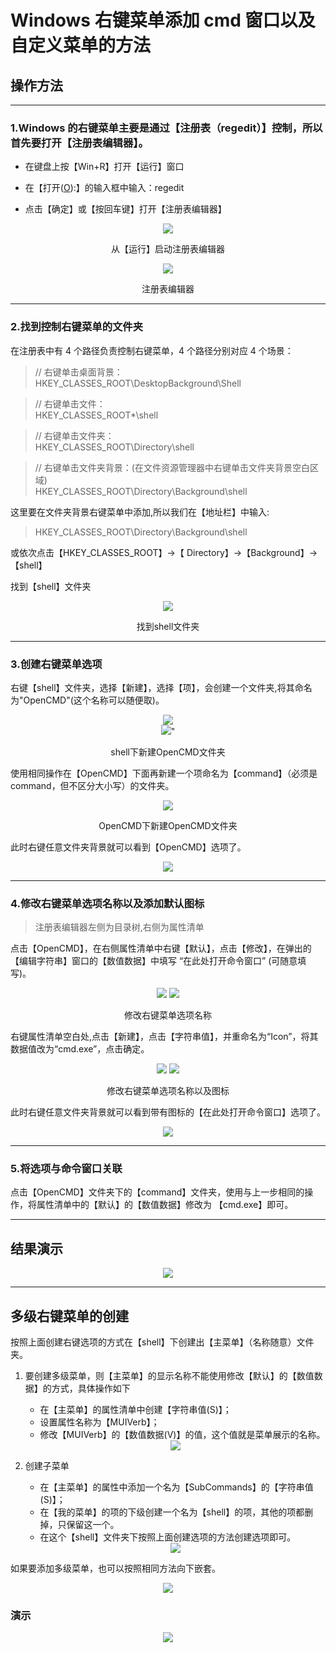 # Windows 右键菜单添加 cmd 窗口以及自定义菜单的方法

## 操作方法

<hr>

### 1.Windows 的右键菜单主要是通过【注册表（regedit）】控制，所以首先要打开【注册表编辑器】。

- 在键盘上按【Win+R】打开【运行】窗口

- 在【打开(<ins>O</ins>):】的输入框中输入：regedit

- 点击【确定】或【按回车键】打开【注册表编辑器】

<div align=center>
    <img src="./Image/从【运行】启动注册表编辑器.png">
    <p>从【运行】启动注册表编辑器</p>
</div>

<div align=center>
    <img src="./Image/注册表编辑器.png">
    <p>注册表编辑器</p>
</div>

<hr>

### 2.找到控制右键菜单的文件夹

在注册表中有 4 个路径负责控制右键菜单，4 个路径分别对应 4 个场景：

> // 右键单击桌面背景：  
> HKEY_CLASSES_ROOT\DesktopBackground\Shell

> // 右键单击文件：  
> HKEY_CLASSES_ROOT\*\shell

> // 右键单击文件夹：  
> HKEY_CLASSES_ROOT\Directory\shell

> // 右键单击文件夹背景：(在文件资源管理器中右键单击文件夹背景空白区域)  
> HKEY_CLASSES_ROOT\Directory\Background\shell

这里要在文件夹背景右键菜单中添加,所以我们在【地址栏】中输入:

> HKEY_CLASSES_ROOT\Directory\Background\shell

或依次点击【HKEY_CLASSES_ROOT】->【 Directory】->【Background】->【shell】

找到【shell】文件夹

<div align=center>
    <img src="./Image/找到shell文件夹.png">
    <p>找到shell文件夹</p>
</div>

<hr>

### 3.创建右键菜单选项

右键【shell】文件夹，选择【新建】，选择【项】，会创建一个文件夹,将其命名为"OpenCMD"(这个名称可以随便取)。

<div align=center>
    <img src="./Image/shell下新建项.png">
    <br>
    <img src="./Image/新建OpenCMD文件夹.png">"
    <p>shell下新建OpenCMD文件夹</p>
</div>

使用相同操作在【OpenCMD】下面再新建一个项命名为【command】（必须是 command，但不区分大小写）的文件夹。

<div align=center>
    <img src="./Image/新建command文件夹.png">
    <p>OpenCMD下新建OpenCMD文件夹</p>
</div>

此时右键任意文件夹背景就可以看到【OpenCMD】选项了。

<div align=center>
    <img src="./Image/1.png">
</div>

<hr>

### 4.修改右键菜单选项名称以及添加默认图标

> 注册表编辑器左侧为目录树,右侧为属性清单

点击【OpenCMD】，在右侧属性清单中右键【默认】，点击【修改】，在弹出的【编辑字符串】窗口的【数值数据】中填写 “在此处打开命令窗口” (可随意填写)。

<div align=center>
    <img src="./Image/2.png">
    <img src="./Image/修改默认名称.png">
    <p>修改右键菜单选项名称</p>
</div>

右键属性清单空白处,点击【新建】，点击【字符串值】，并重命名为“Icon”，将其数据值改为“cmd.exe”，点击确定。

<div align=center>
    <img src="./Image/3.png">
    <img src="./Image/添加图标.png">
    <p>修改右键菜单选项名称以及图标</p>
</div>

此时右键任意文件夹背景就可以看到带有图标的【在此处打开命令窗口】选项了。

<div align=center>
    <img src="./Image/4.png">
</div>

<hr>

### 5.将选项与命令窗口关联

点击【OpenCMD】文件夹下的【command】文件夹，使用与上一步相同的操作，将属性清单中的【默认】的【数值数据】修改为 【cmd.exe】即可。

<hr>

## 结果演示

<div align=center>
    <img src="./Image/演示.gif">
</div>

<hr>

## 多级右键菜单的创建

按照上面创建右键选项的方式在【shell】下创建出【主菜单】（名称随意）文件夹。

1. 要创建多级菜单，则【主菜单】的显示名称不能使用修改【默认】的【数值数据】的方式，具体操作如下

   - 在【主菜单】的属性清单中创建【字符串值(S)】；
   - 设置属性名称为【MUIVerb】；
   - 修改【MUIVerb】的【数值数据(V)】的值，这个值就是菜单展示的名称。

   <div align=center>
       <img src="./Image/5.png">
   </div>

2. 创建子菜单

   - 在【主菜单】的属性中添加一个名为【SubCommands】的【字符串值(S)】；
   - 在【我的菜单】的项的下级创建一个名为【shell】的项，其他的项都删掉，只保留这一个。
   - 在这个【shell】文件夹下按照上面创建选项的方法创建选项即可。

   <div align=center>
       <img src="./Image/6.png">
   </div>

如果要添加多级菜单，也可以按照相同方法向下嵌套。

<div align=center>
    <img src="./Image/7.png">
</div>

### 演示

<div align=center>
    <img src="./Image/演示2.gif">
</div>
